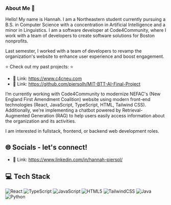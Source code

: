 
### About Me 🚀

Hello! My name is Hannah. I am a Northeastern student currently pursuing a B.S. in Computer Science with a concentration in Artificial Intelligence and a minor in Linguistics. I am a software developer at Code4Community, where I work with a team of developers to create software solutions for Boston nonprofits.

Last semester, I worked with a team of developers to revamp the organization's website to enhance user experience and boost engagement.<br/>


⭐  Check out my past projects: ⭐ 
- 🔗 Link: https://www.c4cneu.com
- 🔗 Link: https://github.com/piersolh/MIT-BTT-AI-Final-Project

I’m currently working with Code4Community to modernize NEFAC's (New England First Amendment Coalition) website using modern front-end technologies (React, JavaScript, TypeScript, HTML, Tailwind CSS). Additionally, we're implementing a chatbot powered by Retrieval-Augmented Generation (RAG) to help users easily access information about the organization and its activities. <br>

I am interested in fullstack, frontend, or backend web development roles.

## 🌐 Socials - let's connect!
- 🔗 Link: https://www.linkedin.com/in/hannah-piersol/

## 💻 Tech Stack
![React](https://img.shields.io/badge/react-%2320232a.svg?style=for-the-badge&logo=react&logoColor=%2361DAFB) 
![TypeScript](https://img.shields.io/badge/typescript-%23007ACC.svg?style=for-the-badge&logo=typescript&logoColor=white)
![JavaScript](https://img.shields.io/badge/javascript-%23323330.svg?style=for-the-badge&logo=javascript&logoColor=%23F7DF1E)
![HTML5](https://img.shields.io/badge/html5-%23E34F26.svg?style=for-the-badge&logo=html5&logoColor=white)
![TailwindCSS](https://img.shields.io/badge/tailwindcss-%2338B2AC.svg?style=for-the-badge&logo=tailwind-css&logoColor=white)
![Java](https://img.shields.io/badge/java-%23ED8B00.svg?style=for-the-badge&logo=openjdk&logoColor=white)
![Python](https://img.shields.io/badge/python-3670A0?style=for-the-badge&logo=python&logoColor=ffdd54)



